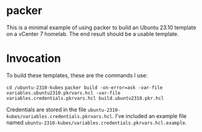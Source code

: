 # packer
This is a minimal example of using packer to build an Ubuntu 23.10 template on a vCenter 7 homelab. The end result should be a usable template.

# Invocation
To build these templates, these are the commands I use:

`cd /ubuntu-2310-kubes`
`packer build -on-error=ask -var-file variables.ubuntu2310.pkrvars.hcl -var-file variables.credentials.pkrvars.hcl build.ubuntu2310.pkr.hcl`

Credentials are stored in the file `ubuntu-2310-kubes/variables.credentials.pkrvars.hcl`. I've included an example file named `ubuntu-2310-kubes/variables.credentials.pkrvars.hcl.example`.
